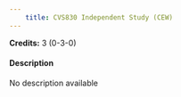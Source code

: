 ```yaml
---
    title: CVS830 Independent Study (CEW)
---
```

**Credits:** 3 (0-3-0)



#### Description 
No description available